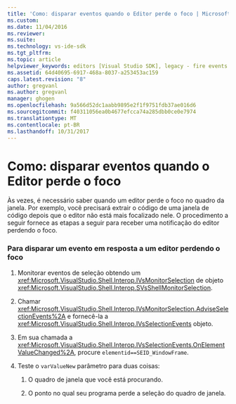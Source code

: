```yaml
---
title: 'Como: disparar eventos quando o Editor perde o foco | Microsoft Docs'
ms.custom: 
ms.date: 11/04/2016
ms.reviewer: 
ms.suite: 
ms.technology: vs-ide-sdk
ms.tgt_pltfrm: 
ms.topic: article
helpviewer_keywords: editors [Visual Studio SDK], legacy - fire events on losing focus
ms.assetid: 64d40695-6917-468a-8037-a253453ac159
caps.latest.revision: "8"
author: gregvanl
ms.author: gregvanl
manager: ghogen
ms.openlocfilehash: 9a566d52dc1aabb9895e2f1f9751fdb37ae016d6
ms.sourcegitcommit: f40311056ea0b4677efcca74a285dbb0ce0e7974
ms.translationtype: MT
ms.contentlocale: pt-BR
ms.lasthandoff: 10/31/2017
---
```

# <a name="how-to-fire-events-when-the-editor-loses-focus"></a>Como: disparar eventos quando o Editor perde o foco
Às vezes, é necessário saber quando um editor perde o foco no quadro da janela. Por exemplo, você precisará extrair o código de uma janela de código depois que o editor não está mais focalizado nele. O procedimento a seguir fornece as etapas a seguir para receber uma notificação do editor perdendo o foco.  
  
### <a name="to-fire-an-event-in-response-to-an-editor-losing-focus"></a>Para disparar um evento em resposta a um editor perdendo o foco  
  
1.  Monitorar eventos de seleção obtendo um <xref:Microsoft.VisualStudio.Shell.Interop.IVsMonitorSelection> de objeto <xref:Microsoft.VisualStudio.Shell.Interop.SVsShellMonitorSelection>.  
  
2.  Chamar <xref:Microsoft.VisualStudio.Shell.Interop.IVsMonitorSelection.AdviseSelectionEvents%2A> e fornecê-la a <xref:Microsoft.VisualStudio.Shell.Interop.IVsSelectionEvents> objeto.  
  
3.  Em sua chamada a <xref:Microsoft.VisualStudio.Shell.Interop.IVsSelectionEvents.OnElementValueChanged%2A>, procure `elementid==SEID_WindowFrame`.  
  
4.  Teste o `varValueNew` parâmetro para duas coisas:  
  
    1.  O quadro de janela que você está procurando.  
  
    2.  O ponto no qual seu programa perde a seleção do quadro de janela.